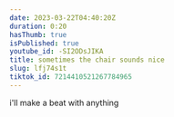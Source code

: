 ```yaml
---
date: 2023-03-22T04:40:20Z
duration: 0:20
hasThumb: true
isPublished: true
youtube_id: -SI2ODsJIKA
title: sometimes the chair sounds nice
slug: lfj74s1t
tiktok_id: 7214410521267784965
---
```

i'll make a beat with anything
